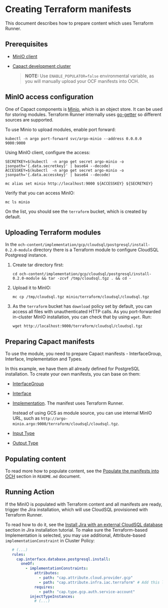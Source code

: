 # Creating Terraform manifests

This document describes how to prepare content which uses Terraform Runner.

## Prerequisites

- [MinIO client](https://min.io/download)
- [Capact development cluster](../../development.md#development-cluster)
    
    > **NOTE:** Use `ENABLE_POPULATOR=false` environmental variable, as you will manually upload your OCF manifests into OCH.

## MinIO access configuration

One of Capact components is [Minio](https://min.io), which is an object store. It can be used for storing modules.
Terraform Runner internally uses [go-getter](https://github.com/hashicorp/go-getter) so different sources are supported.

To use Minio to upload modules, enable port forward:

```shell
kubectl -n argo port-forward svc/argo-minio --address 0.0.0.0 9000:9000
```

Using MinIO client, configure the access:

```shell
SECRETKEY=$(kubectl  -n argo get secret argo-minio -o jsonpath='{.data.secretkey}' | base64 --decode)
ACCESSKEY=$(kubectl  -n argo get secret argo-minio -o jsonpath='{.data.accesskey}' | base64 --decode)

mc alias set minio http://localhost:9000 ${ACCESSKEY} ${SECRETKEY}
```

Verify that you can access MinIO:

```shell
mc ls minio
```

On the list, you should see the `terraform` bucket, which is created by default.

## Uploading Terraform modules

In the `och-content/implementation/gcp/cloudsql/postgresql/install-0.2.0-module` directory there is a Terraform module to configure CloudSQL Postgresql instance.

1. Create tar directory first:

    ```shell
    cd och-content/implementation/gcp/cloudsql/postgresql/install-0.2.0-module && tar -zcvf /tmp/cloudsql.tgz . && cd -
    ```

1. Upload it to MinIO:

    ```shell
    mc cp /tmp/cloudsql.tgz minio/terraform/cloudsql/cloudsql.tgz
    ```

1. As the `terraform` bucket has `download` policy set by default, you can access all files with unauthenticated HTTP calls.
As you port-forwarded in-cluster MinIO installation, you can check that by using `wget`. Run:

    ```shell
    wget http://localhost:9000/terraform/cloudsql/cloudsql.tgz
    ````

## Preparing Capact manifests

To use the module, you need to prepare Capact manifests - InterfaceGroup, Interface, Implementation and Types.

In this example, we have them all already defined for PostgreSQL installation. To create your own manifests, you can base on them:
- [InterfaceGroup](../../och-content/interface/database/postgresql.yaml)
- [Interface](../../och-content/interface/database/postgresql/install.yaml)
- [Implementation](../../och-content/implementation/terraform/gcp/cloudsql/postgresql/install.yaml). The manifest uses Terraform Runner.
  
  Instead of using GCS as module source, you can use internal MinIO URL, such as `http://argo-minio.argo:9000/terraform/cloudsql/cloudsql.tgz`.

- [Input Type](../../och-content/type/database/postgresql/install-input.yaml)
- [Output Type](../../och-content/type/database/postgresql/config.yaml)

## Populating content

To read more how to populate content, see the [Populate the manifests into OCH](./README.md#populate-the-manifests-into-och) section in `README.md` document.

## Running Action

If the MinIO is populated with Terraform content and all manifests are ready, trigger the Jira installation, which will use CloudSQL provisioned with Terraform Runner.

To read how to do it, see the [Install Jira with an external CloudSQL database](../jira-installation/README.md#install-jira-with-an-external-cloudsql-database) section in Jira installation tutorial.
To make sure the Terraform-based Implementation is selected, you may use additional, Attribute-based `implementationConstraint` in Cluster Policy:

```yaml
   # (...)
   rules:
     cap.interface.database.postgresql.install:
       oneOf:
         - implementationConstraints:
             attributes:
               - path: "cap.attribute.cloud.provider.gcp"
               - path: "cap.attribute.infra.iac.terraform" # Add this line
             requires:
               - path: "cap.type.gcp.auth.service-account"
           injectTypeInstances:
             # (...)
```
